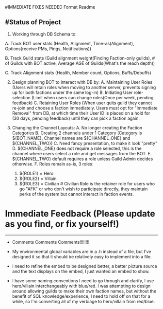 #IMMEDIATE FIXES NEEDED
Format Readme

#Status of Project
-------------------------------------------------------
1. Working through DB Schema to:

  A. Track BOT user stats (Health, Alignment, Time-as(Alignment), Options(receive PMs, Pings, Notifications))
  
  B. Track Guild stats (Guild alignment weight(Finding Faction-only guilds), # of Guilds with BOT active, Average AGE of Guilds(What's the reach depth))
  
  C. Track Alignment stats (Health, Member count, Options, Buffs/Debuffs)
  
  
2. Design planning BOT to interact with DB by:
  A. Maintaining User Roles (Users will retain roles when moving to another server, prevents signing up for both factions under the same log-in)
  B. Initiating User role-selection (Limit when users can change roles(Once per week, pending feedback)
  C. Retaining User Roles (When user quits guild they cannot re-join and choose a faction immediately.  Users must opt for "Immediate Removal" from DB, at which time their User ID is placed on a hold for (30 days, pending feedback) until they can pick a faction again.
  
 3. Changing the Channel Layouts:
  A. No longer creating the Faction Categories
  B. Creating 2 channels under 1 Category (Category is ${BOT_NAME}, Channel names are ${CHANNEL_ONE} and ${CHANNEL_TWO})
  C. Need fancy presentation, to make it look "pretty"
  D. ${CHANNEL_ONE} does not require a role selected, this is the channel where users select a role and get messages from the BOT. 
  E. ${CHANNEL_TWO} default requires a role unless Guild Admin decides otherwise. 
  F. Roles remain as-is, 3 roles: 
    1. ${ROLE1} = Hero
    2. ${ROLE2} = Villain
    3. ${ROLE3} = Civilian  # Civilian Role is the retainer role for users who go "AFK" or who don't wish to participate directly, they maintain perks of the system but cannot interact in faction events.




# Immediate Feedback (Please update as you find, or fix yourself!)
-------------------------------------------------------
- Comments Comments Comments!!!!!!!!

- My environmental global variables are in a .h instead of a file, but I've designed it so that it should be relatively easy to implement into a file.

- I need to refine the embed to be designed better, a better picture source and the text displays on the embed, I just wanted an embed to show.

- I have some naming conventions I need to go through and clarify, I use hero/villain interchangeably with blue/red.  I was attempting to design around allowing guilds to make their own faction names, but without the benefit of SQL knowledge/experience, I need to hold off on that for a while, so I'm converting all of my verbiage to hero/villain from red/blue.
